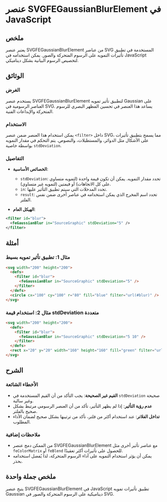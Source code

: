 <!--
Meta Description: # عنصر SVGFEGaussianBlurElement في JavaScript ## ملخص يعتبر عنصر SVGFEGaussianBlurElement من عناصر SVG المستخدمة في تطبيق تأثيرات التمويه على الرسوم ا...
Meta Keywords: filter, svg, على, stddeviation, عنصر
-->

# عنصر SVGFEGaussianBlurElement في JavaScript

## ملخص
يعتبر عنصر SVGFEGaussianBlurElement من عناصر SVG المستخدمة في تطبيق تأثيرات التمويه على الرسوم المتحركة والصور. يمكن استخدامه في JavaScript لتخصيص الرسوم البيانية بشكل ديناميكي.

## الوثائق
### الغرض
يستخدم عنصر SVGFEGaussianBlurElement لتطبيق تأثير تمويه Gaussian على العناصر الرسومية في SVG. يساعد هذا العنصر في تحسين المظهر البصري للرسوم المتحركة والإبداعات الفنية.

### الاستخدام
يمكن استخدام هذا العنصر ضمن عنصر `<filter>` داخل SVG، مما يسمح بتطبيق تأثيرات على الأشكال مثل الدوائر، والمستطيلات، والنصوص. يتم التحكم في مقدار التمويه بواسطة خاصية `stdDeviation`.

### التفاصيل
- **الخصائص الأساسية**:
  - `stdDeviation`: تحدد مقدار التمويه. يمكن أن تكون قيمة واحدة (لتمويه متساوي على كل الاتجاهات) أو قيمتين (لتمويه غير متساوي).
  - `in`: تحدد المدخلات التي سيتم تطبيق التأثير عليها.
  - `result`: تحدد اسم المخرج الذي يمكن استخدامه في عناصر أخرى ضمن نفس الفلتر.

- **الهيكل العام**:
```xml
<filter id="blur">
  <feGaussianBlur in="SourceGraphic" stdDeviation="5" />
</filter>
```

## أمثلة
### مثال 1: تطبيق تأثير تمويه بسيط
```html
<svg width="200" height="200">
  <defs>
    <filter id="blur">
      <feGaussianBlur in="SourceGraphic" stdDeviation="5" />
    </filter>
  </defs>
  <circle cx="100" cy="100" r="80" fill="blue" filter="url(#blur)" />
</svg>
```

### مثال 2: استخدام قيمة stdDeviation متعددة
```html
<svg width="200" height="200">
  <defs>
    <filter id="blur">
      <feGaussianBlur in="SourceGraphic" stdDeviation="5 10" />
    </filter>
  </defs>
  <rect x="20" y="20" width="160" height="160" fill="green" filter="url(#blur)" />
</svg>
```

## الشرح
### الأخطاء الشائعة
- **القيم غير الصحيحة**: يجب التأكد من أن القيم المستخدمة في `stdDeviation` صحيحة وغير سالبة.
- **عدم رؤية التأثير**: إذا لم يظهر التأثير، تأكد من أن العنصر الرسومي مرتبط بشكل صحيح بالفلتر.
- **تداخل الفلاتر**: عند استخدام أكثر من فلتر، تأكد من ترتيبها بشكل صحيح لضمان الأداء المطلوب.

### ملاحظات إضافية
- من الممكن دمج عنصر SVGFEGaussianBlurElement مع عناصر تأثير أخرى مثل `feColorMatrix` أو `feBlend` للحصول على تأثيرات أكثر تعقيدًا.
- يمكن أن يؤثر استخدام التمويه على أداء الرسوم المتحركة، لذا يُفضل استخدامه بحذر.

## ملخص جملة واحدة
يتيح عنصر SVGFEGaussianBlurElement في JavaScript تطبيق تأثيرات تمويه Gaussian ديناميكية على الرسوم المتحركة والصور في SVG.